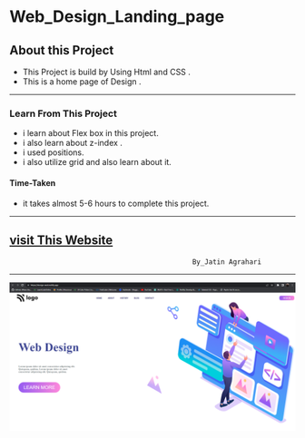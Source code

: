 # Web_Design_Landing_page


## About this Project
- This Project is build by Using Html and CSS .                
- This is a home page of Design .


---

### Learn From This Project
- i learn about Flex box in this project.
- i  also learn about z-index .
- i used positions.
- i also utilize grid and also learn about it.

#### Time-Taken
- it takes almost 5-6 hours to complete this project.
---
[visit This Website](https://design-wed.netlify.app/)
---

                                                 By_Jatin Agrahari

---

![Demo-images](https://github.com/jatin2311/Design-landing-page/blob/master/Demo/ss-01.png)
